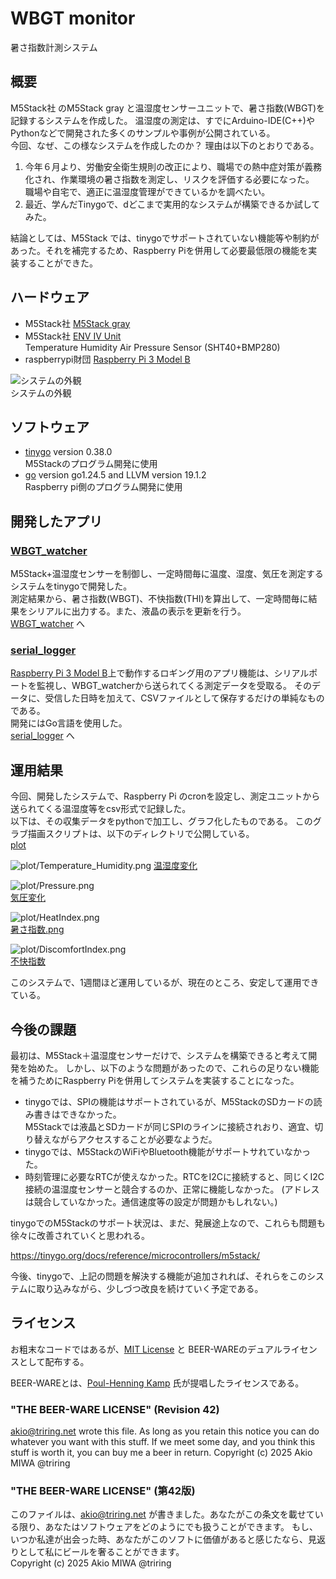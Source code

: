 # WBGT monitor

暑さ指数計測システム

## 概要  
M5Stack社 のM5Stack gray と温湿度センサーユニットで、暑さ指数(WBGT)を記録するシステムを作成した。 
温湿度の測定は、すでにArduino-IDE(C++)やPythonなどで開発された多くのサンプルや事例が公開されている。  
今回、なぜ、この様なシステムを作成したのか？
理由は以下のとおりである。

1. 今年６月より、労働安全衛生規則の改正により、職場での熱中症対策が義務化され、作業環境の暑さ指数を測定し、リスクを評価する必要になった。  
職場や自宅で、適正に温湿度管理ができているかを調べたい。    
2. 最近、学んだTinygoで、dどこまで実用的なシステムが構築できるか試してみた。  

結論としては、M5Stack では、tinygoでサポートされていない機能等や制約があった。それを補完するため、Raspberry Piを併用して必要最低限の機能を実装することができた。  

## ハードウェア

* M5Stack社 [M5Stack gray](https://docs.m5stack.com/ja/core/gray)
* M5Stack社 [ENV IV Unit](https://docs.m5stack.com/ja/unit/ENV%E2%85%A3%20Unit)  
  Temperature Humidity Air Pressure Sensor (SHT40+BMP280)
* raspberrypi財団 [Raspberry Pi 3 Model B](https://www.raspberrypi.com/products/raspberry-pi-3-model-b/)  


![システムの外観](photo/DSCN0214_720x540.jpg)  
システムの外観  

## ソフトウェア

* [tinygo](https://tinygo.org) version 0.38.0  
  M5Stackのプログラム開発に使用  
* [go](https://go.dev/) version go1.24.5 and LLVM version 19.1.2  
  Raspberry pi側のプログラム開発に使用  

## 開発したアプリ

### [WBGT_watcher](./WBGT_watcher/readme.md) 

M5Stack+温湿度センサーを制御し、一定時間毎に温度、湿度、気圧を測定するシステムをtinygoで開発した。  
測定結果から、暑さ指数(WBGT)、不快指数(THI)を算出して、一定時間毎に結果をシリアルに出力する。また、液晶の表示を更新を行う。  
[WBGT_watcher](./WBGT_watcher/readme.md) へ

### [serial_logger](./serial_logger/readme.md) 

[Raspberry Pi 3 Model B](https://www.raspberrypi.com/products/raspberry-pi-3-model-b/)上で動作するロギング用のアプリ機能は、シリアルポートを監視し、WBGT_watcherから送られてくる測定データを受取る。
そのデータに、受信した日時を加えて、CSVファイルとして保存するだけの単純なものである。  
開発にはGo言語を使用した。  
[serial_logger](./serial_logger/readme.md) へ

## 運用結果

今回、開発したシステムで、Raspberry Pi のcronを設定し、測定ユニットから送られてくる温湿度等をcsv形式で記録した。  
以下は、その収集データをpythonで加工し、グラフ化したものである。
このグラブ描画スクリプトは、以下のディレクトリで公開している。  
[plot](plot/readme.md)

![plot/Temperature_Humidity.png](plot/Temperature_Humidity.png)
[温湿度変化](plot/Temperature_Humidity.png)

![plot/Pressure.png](plot/Pressure.png)  
[気圧変化](plot/Pressure.png)  

![plot/HeatIndex.png](plot/HeatIndex.png)  
[暑さ指数.png](plot/HeatIndex.png)  

![plot/DiscomfortIndex.png](plot/DiscomfortIndex.png)  
[不快指数](plot/DiscomfortIndex.png)  

このシステムで、1週間ほど運用しているが、現在のところ、安定して運用できている。  

## 今後の課題

最初は、M5Stack＋温湿度センサーだけで、システムを構築できると考えて開発を始めた。
しかし、以下のような問題があったので、これらの足りない機能を補うためにRaspberry Piを併用してシステムを実装することになった。  

* tinygoでは、SPIの機能はサポートされているが、M5StackのSDカードの読み書きはできなかった。  
M5Stackでは液晶とSDカードが同じSPIのラインに接続されおり、適宜、切り替えながらアクセスすることが必要なようだ。
* tinygoでは、M5StackのWiFiやBluetooth機能がサポートサれていなかった。
* 時刻管理に必要なRTCが使えなかった。RTCをI2Cに接続すると、同じくI2C接続の温湿度センサーと競合するのか、正常に機能しなかった。
(アドレスは競合していなかった。通信速度等の設定が問題かもしれない。)

tinygoでのM5Stackのサポート状況は、まだ、発展途上なので、これらも問題も徐々に改善されていくと思われる。

https://tinygo.org/docs/reference/microcontrollers/m5stack/

今後、tinygoで、上記の問題を解決する機能が追加されれば、それらをこのシステムに取り込みながら、少しづつ改良を続けていく予定である。  

## ライセンス

お粗末なコードではあるが、[MIT License](./LICENSE) と BEER-WAREのデュアルライセンスとして配布する。  

BEER-WAREとは、[Poul-Henning Kamp](https://people.freebsd.org/%7Ephk/) 氏が提唱したライセンスである。  

### "THE BEER-WARE LICENSE" (Revision 42)

<akio@triring.net> wrote this file. As long as you retain this notice you
can do whatever you want with this stuff. If we meet some day, and you think this stuff is worth it, you can buy me a beer in return.
Copyright (c) 2025 Akio MIWA @triring  

### "THE BEER-WARE LICENSE" (第42版)

このファイルは、<akio@triring.net> が書きました。あなたがこの条文を載せている限り、あなたはソフトウェアをどのようにでも扱うことができます。
もし、いつか私達が出会った時、あなたがこのソフトに価値があると感じたなら、見返りとして私にビールを奢ることができます。  
Copyright (c) 2025 Akio MIWA @triring  
